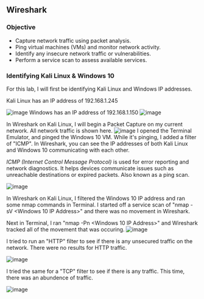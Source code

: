 ## Wireshark

### Objective
- Capture network traffic using packet analysis.
- Ping virtual machines (VMs) and monitor network activity.
- Identify any insecure network traffic or vulnerabilities.
- Perform a service scan to assess available services.

### Identifying Kali Linux & Windows 10

For this lab, I will first be identifying Kali Linux and Windows IP addresses. 

Kali Linux has an IP address of 192.168.1.245


![image](https://github.com/user-attachments/assets/90ecde5b-0045-44f5-9e71-5c2d42b0986a)
Windows has an IP address of 192.168.1.150
![image](https://github.com/user-attachments/assets/0e059bf0-cff3-43f1-8518-c94c0b858a19)

In Wireshark on Kali Linux, I will begin a Packet Capture on my current network. All network traffic is shown here.
![image](https://github.com/user-attachments/assets/444310d0-2451-4f9f-8b22-e037beeb8d0b)
I opened the Terminal Emulator, and pinged the Windows 10 VM. While it's pinging, I added a filter of "ICMP". In Wireshark, you can see the IP addresses of both Kali Linux and Windows 10 communicating with each other. 

*ICMP (Internet Control Message Protocol)* is used for error reporting and network diagnostics. It helps devices communicate issues such as unreachable destinations or expired packets. Also known as a ping scan.

![image](https://github.com/user-attachments/assets/a5c914e4-5b61-43c6-85aa-b969be612877)

In Wireshark on Kali Linux, I filtered the Windows 10 IP address and ran some nmap commands in Terminal. I started off a service scan of "nmap -sV <Windows 10 IP Address>" and there was no movement in Wireshark. 

Next in Terminal, I ran "nmap -Pn <Windows 10 IP Address>" and Wireshark tracked all of the movement that was occuring.
![image](https://github.com/user-attachments/assets/72a6ad92-05cf-4f23-9740-c7b7bc7180bf)

I tried to run an "HTTP" filter to see if there is any unsecured traffic on the network. There were no results for HTTP traffic.

![image](https://github.com/user-attachments/assets/6f6138d9-0696-4107-a009-f3e639bc8876)

I tried the same for a "TCP" filter to see if there is any traffic. This time, there was an abundence of traffic. 

![image](https://github.com/user-attachments/assets/9125ddcf-b6d2-4a22-8fa0-44103b591d65)




